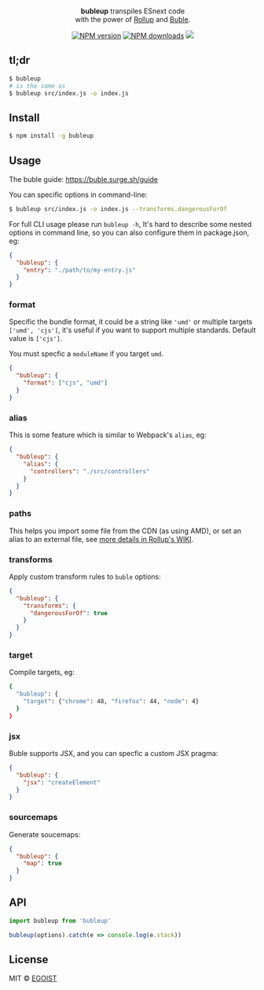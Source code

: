 <p align="center">
  <br><strong>bubleup</strong> transpiles ESnext code<br> with the power of <a href="https://github.com/rollup/rollup">Rollup</a> and <a href="https://gitlab.com/Rich-Harris/buble">Buble</a>.
</p>

<p align="center">
  <a href="https://npmjs.com/package/bubleup"><img src="https://img.shields.io/npm/v/bubleup.svg?style=flat-square" alt="NPM version"></a>
  <a href="https://npmjs.com/package/bubleup"><img src="https://img.shields.io/npm/dm/bubleup.svg?style=flat-square" alt="NPM downloads"></a>
  <a href="https://github.com/egoist/bubleup"><img src="https://img.shields.io/maintenance/yes/2016.svg?style=flat-square"></a>
</p>

## tl;dr

```bash
$ bubleup
# is the same as
$ bubleup src/index.js -o index.js
```

## Install

```bash
$ npm install -g bubleup
```

## Usage

The buble guide: https://buble.surge.sh/guide

You can specific options in command-line:

```bash
$ bubleup src/index.js -o index.js --transforms.dangerousForOf
```

For full CLI usage please run `bubleup -h`, It's hard to describe some nested options in command line, so you can also configure them in package.json, eg:

```json
{
  "bubleup": {
    "entry": "./path/to/my-entry.js"
  }
}
```

### format

Specific the bundle format, it could be a string like `'umd'` or multiple targets `['umd', 'cjs']`, it's useful if you want to support multiple standards. Default value is `['cjs']`.

You must specfic a `moduleName` if you target `umd`.

```json
{
  "bubleup": {
    "format": ["cjs", "umd"]
  }
}
```

### alias

This is some feature which is similar to Webpack's `alias`, eg:

```json
{
  "bubleup": {
    "alias": {
      "controllers": "./src/controllers"
    }
  }
}
```

### paths

This helps you import some file from the CDN (as using AMD), or set an alias to an external file, see [more details in Rollup's WIKI](https://github.com/rollup/rollup/wiki/JavaScript-API#paths).

### transforms

Apply custom transform rules to `buble` options:

```json
{
  "bubleup": {
    "transforms": {
      "dangerousForOf": true
    }
  }
}

```

### target

Compile targets, eg:

```bash
{
  "bubleup": {
    "target": {"chrome": 48, "firefox": 44, "node": 4}
  }
}
```

### jsx

Buble supports JSX, and you can specfic a custom JSX pragma:

```json
{
  "bubleup": {
    "jsx": "createElement"
  }
}
```

### sourcemaps

Generate soucemaps:

```json
{
  "bubleup": {
    "map": true
  }
}
```

## API

```js
import bubleup from 'bubleup'

bubleup(options).catch(e => console.log(e.stack))
```

## License

MIT © [EGOIST](https://github.com/egoist)
